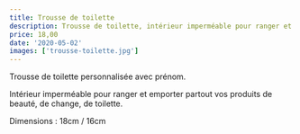 ```yaml
---
title: Trousse de toilette
description: Trousse de toilette, intérieur imperméable pour ranger et emporter partout vos produits de beauté, de change, de toilette
price: 18,00
date: '2020-05-02'
images: ['trousse-toilette.jpg']
---
```


Trousse de toilette personnalisée avec prénom.

Intérieur imperméable pour ranger et emporter partout vos produits de beauté, de change, de toilette.

Dimensions : 18cm / 16cm
